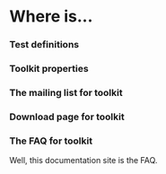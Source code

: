# Where is...

### Test definitions

### Toolkit properties

### The mailing list for toolkit

### Download page for toolkit

### The FAQ for toolkit

Well, this documentation site is the FAQ.